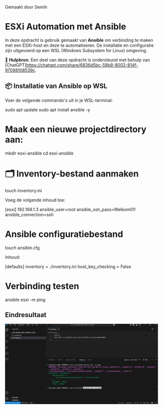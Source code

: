 Gemaakt door Semih

# ESXi Automation met Ansible

In deze opdracht is gebruik gemaakt van **Ansible** om verbinding te maken met een ESXi-host en deze te automatiseren. De installatie en configuratie zijn uitgevoerd op een WSL (Windows Subsystem for Linux) omgeving.

🧠 **Hulpbron**: Een deel van deze opdracht is ondersteund met behulp van [ChatGPT]https://chatgpt.com/share/6836d5bc-58b8-8002-814f-97098108539c.



## 📦 Installatie van Ansible op WSL

Voer de volgende commando's uit in je WSL-terminal:

sudo apt update
sudo apt install ansible -y


# Maak een nieuwe projectdirectory aan:
mkdir esxi-ansible
cd esxi-ansible

# 🗂️ Inventory-bestand aanmaken
touch inventory.ini

Voeg de volgende inhoud toe:

[esxi]
192.168.1.3 ansible_user=root ansible_ssh_pass=Welkom01! ansible_connection=ssh

# Ansible configuratiebestand
touch ansible.cfg

Inhoud:

[defaults]
inventory = ./inventory.ini
host_key_checking = False

# Verbinding testen
ansible esxi -m ping

## Eindresultaat

![alt text](image.png)
